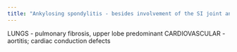 ```yaml
---
title: "Ankylosing spondylitis - besides involvement of the SI joint and spine, what OTHER organs can be (albeit more rarely) affected?"
---
```

LUNGS - pulmonary fibrosis, upper lobe predominant
CARDIOVASCULAR - aortitis; cardiac conduction defects

